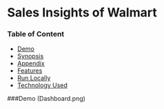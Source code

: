 # Sales Insights of Walmart
### Table of Content
* [Demo](https://github.com/prakashroy1211/Sales-Insights-of-Walmart/edit/main/README.md###Demo)
* [Synopsis](https://github.com/prakashroy1211/Sales-Insights-of-Walmart/edit/main/README.md###Synopsis)
* [Appendix](https://github.com/prakashroy1211/Sales-Insights-of-Walmart/edit/main/README.md###Appendix)
* [Features](https://github.com/prakashroy1211/Sales-Insights-of-Walmart/edit/main/README.md###Features)
* [Run Locally](https://github.com/prakashroy1211/Sales-Insights-of-Walmart/edit/main/README.md###Run_Locally)
* [Technology Used](https://github.com/prakashroy1211/Sales-Insights-of-Walmart/edit/main/README.md###Technology_Used)

###Demo
(Dashboard.png)


